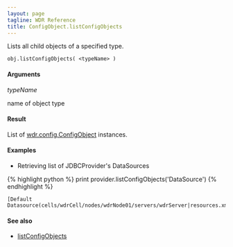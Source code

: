 ```yaml
---
layout: page
tagline: WDR Reference
title: ConfigObject.listConfigObjects
---
```


Lists all child objects of a specified type.

    obj.listConfigObjects( <typeName> )

#### Arguments

_typeName_

name of object type

#### Result

List of [wdr.config.ConfigObject](wdr.config.ConfigObject.class.html) instances.

#### Examples

* Retrieving list of JDBCProvider's DataSources

{% highlight python %}
print provider.listConfigObjects('DataSource')
{% endhighlight %}

    [Default Datasource(cells/wdrCell/nodes/wdrNode01/servers/wdrServer|resources.xml#DataSource_1124467080076)]

#### See also

* [listConfigObjects](wdr.config.listConfigObjects.html)
